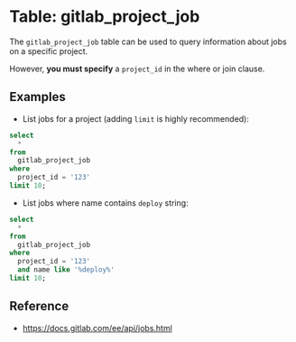 # Table: gitlab_project_job

The `gitlab_project_job` table can be used to query information about jobs on a specific project.

However, **you must specify** a `project_id` in the where or join clause.

## Examples

+ List jobs for a project (adding `limit` is highly recommended):

```sql
select
  *
from
  gitlab_project_job
where
  project_id = '123'
limit 10;
```

+ List jobs where name contains `deploy` string:

```sql
select
  *
from
  gitlab_project_job
where
  project_id = '123'
  and name like '%deploy%'
limit 10;
```

## Reference

+ https://docs.gitlab.com/ee/api/jobs.html
